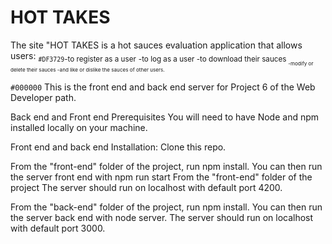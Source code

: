 # HOT TAKES

The site "HOT TAKES is a hot sauces evaluation application that allows users:
<sub>`#DF3729`-to register as a user</sub>
<sub>-to log as a user </sub>
<sub>-to download their sauces<sub>
<sub>-modify or delete their sauces </sub>
<sub>-and like or dislike the sauces of other users.</sub>



`#000000`
This is the front end and back end server for Project 6 of the Web Developer path.

Back end and Front end Prerequisites You will need to have Node and npm installed locally on your machine.

Front end and back end Installation: Clone this repo. 

From the "front-end" folder of the project, run npm install. You can then run the server front end with npm run start From the "front-end" folder of the project The server should run on localhost with default port 4200.

From the "back-end" folder of the project, run npm install. You can then run the server back end with node server. The server should run on localhost with default port 3000.
